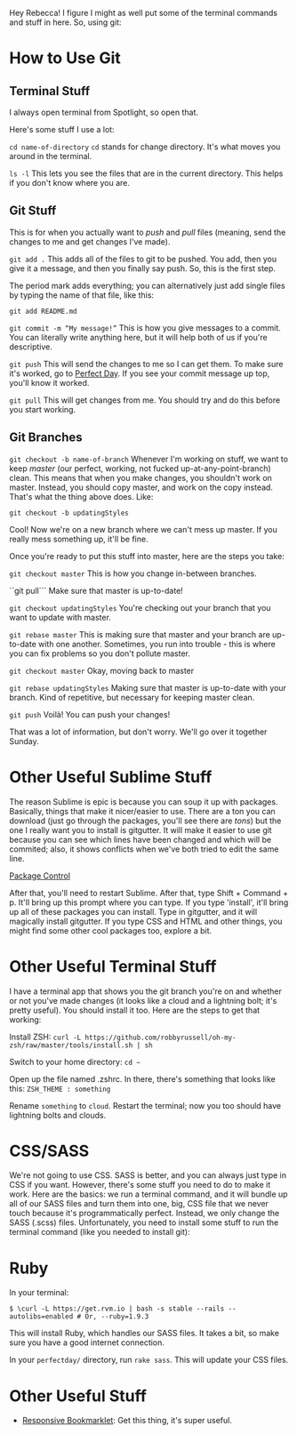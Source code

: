 Hey Rebecca! I figure I might as well put some of the terminal commands and stuff in here. So, using git:

# How to Use Git
## Terminal Stuff
I always open terminal from Spotlight, so open that.

Here's some stuff I use a lot:

```cd name-of-directory```
```cd``` stands for change directory. It's what moves you around in the terminal.

```ls -l``` 
This lets you see the files that are in the current directory. This helps if you don't know where you are.

## Git Stuff
This is for when you actually want to <em>push</em> and <em>pull</em> files (meaning, send the changes to me and get changes I've made).

```git add .```
This adds all of the files to git to be pushed. You add, then you give it a message, and then you finally say push. So, this is the first step. 

The period mark adds everything; you can alternatively just add single files by typing the name of that file, like this:

```git add README.md```

```git commit -m “My message!”```
This is how you give messages to a commit. You can literally write anything here, but it will help both of us if you're descriptive.

```git push```
This will send the changes to me so I can get them. To make sure it's worked, go to [Perfect Day](http://github.com/helenvholmes/perfectday). If you see your commit message up top, you'll know it worked.

```git pull```
This will get changes from me. You should try and do this before you start working. 

## Git Branches
```git checkout -b name-of-branch```
Whenever I'm working on stuff, we want to keep <em>master</em> (our perfect, working, not fucked up-at-any-point-branch) clean. This means that when you make changes, you shouldn't work on master. Instead, you should copy master, and work on the copy instead. That's what the thing above does. Like:

```git checkout -b updatingStyles```

Cool! Now we're on a new branch where we can't mess up master. If you really mess something up, it'll be fine. 

Once you're ready to put this stuff into master, here are the steps you take:

```git checkout master```
This is how you change in-between branches. 

``git pull```
Make sure that master is up-to-date!

```git checkout updatingStyles```
You're checking out your branch that you want to update with master.

```git rebase master```
This is making sure that master and your branch are up-to-date with one another. Sometimes, you run into trouble - this is where you can fix problems so you don't pollute master.

```git checkout master```
Okay, moving back to master

```git rebase updatingStyles```
Making sure that master is up-to-date with your branch. Kind of repetitive, but necessary for keeping master clean.

```git push```
Voilà! You can push your changes!

That was a lot of information, but don't worry. We'll go over it together Sunday.


# Other Useful Sublime Stuff
The reason Sublime is epic is because you can soup it up with packages. Basically, things that make it nicer/easier to use. There are a ton you can download (just go through the packages, you'll see there are <em>tons</em>) but the one I really want you to install is gitgutter. It will make it easier to use git because you can see which lines have been changed and which will be commited; also, it shows conflicts when we've both tried to edit the same line.

[Package Control](https://sublime.wbond.net/installation#st2)

After that, you'll need to restart Sublime. After that, type Shift + Command + p. It'll bring up this prompt where you can type. If you type 'install', it'll bring up all of these packages you can install. Type in gitgutter, and it will magically install gitgutter. If you type CSS and HTML and other things, you might find some other cool packages too, explore a bit.

# Other Useful Terminal Stuff
I have a terminal app that shows you the git branch you're on and whether or not you've made changes (it looks like a cloud and a lightning bolt; it's pretty useful). You should install it too. Here are the steps to get that working:

Install ZSH:
```curl -L https://github.com/robbyrussell/oh-my-zsh/raw/master/tools/install.sh | sh```

Switch to your home directory:
```cd ~```

Open up the file named .zshrc. In there, there's something that looks like this:
```ZSH_THEME : something```

Rename ```something``` to ```cloud```. Restart the terminal; now you too should have lightning bolts and clouds. 

# CSS/SASS
We're not going to use CSS. SASS is better, and you can always just type in CSS if you want. However, there's some stuff you need to do to make it work. Here are the basics: we run a terminal command, and it will bundle up all of our SASS files and turn them into one, big, CSS file that we never touch because it's programmatically perfect. Instead, we only change the SASS (.scss) files. Unfortunately, you need to install some stuff to run the terminal command (like you needed to install git):

# Ruby
In your terminal:

```$ \curl -L https://get.rvm.io | bash -s stable --rails --autolibs=enabled # Or, --ruby=1.9.3```

This will install Ruby, which handles our SASS files. It takes a bit, so make sure you have a good internet connection.

In your ```perfectday/``` directory, run ```rake sass```. This will update your CSS files. 

# Other Useful Stuff
* [Responsive Bookmarklet](http://responsive.victorcoulon.fr/): Get this thing, it's super useful.